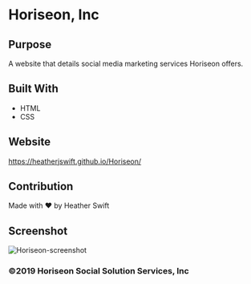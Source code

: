 # Horiseon, Inc

## Purpose
A website that details social media marketing services Horiseon offers.

## Built With
* HTML
* CSS

## Website
https://heatherjswift.github.io/Horiseon/

## Contribution
Made with ❤️ by Heather Swift

## Screenshot
![Horiseon-screenshot](https://user-images.githubusercontent.com/78330855/109436407-609c5400-79ed-11eb-8791-203433cd988a.png)

### ©️2019 Horiseon Social Solution Services, Inc

